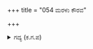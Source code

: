 +++
title = "054 ಮರಳು ಕೌರವ"

+++

<details><summary>ಗದ್ಯ (ಕ.ಗ.ಪ) </summary>

54. "ಎಲೈ... ಕೌರವನೇ ಹಿಂದಿರುಗು, ಚಲಿಸುವ ಅಥವಾ ಚಲಿಸದ ವಸ್ತುವಿಗೆ ನೆರಳುಂಟು. ಆದರೆ ಸೂರ್ಯನ ದೇಹಕ್ಕೆ ನೆರಳು ಎಂಬ ಮಾತನ್ನು ಕೇಳಿದ್ದೀಯೋ ಅಥವಾ ಕಂಡಿದ್ದೀಯೋ ಹೇಳು. ದೇವ, ರಾಕ್ಷಸ ಮಾನವರಲ್ಲಿ ತಾನು ಸಹಾಯವನ್ನು ಬಯಸುವುದುಂಟೇ? ಶ್ರೀಕೃಷ್ಣನ ಮಾತಿರಲಿ. ಚೈತನ್ಯಾತ್ಮನು ಆತನ ಮಾತು ಅದೇಕೆ ?" ಎಂದು ಘಟೋತ್ಕಚನು ಹೇಳಿದನು.
</details>
